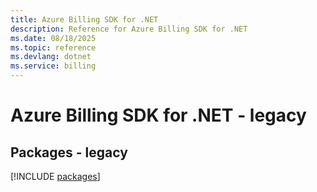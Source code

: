 ```yaml
---
title: Azure Billing SDK for .NET
description: Reference for Azure Billing SDK for .NET
ms.date: 08/18/2025
ms.topic: reference
ms.devlang: dotnet
ms.service: billing
---
```

# Azure Billing SDK for .NET - legacy
## Packages - legacy
[!INCLUDE [packages](billing-index.md)]